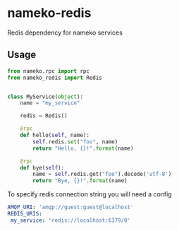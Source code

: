 # nameko-redis
Redis dependency for nameko services

## Usage
```python
from nameko.rpc import rpc
from nameko_redis import Redis


class MyService(object):
    name = "my_service"

    redis = Redis()

    @rpc
    def hello(self, name):
        self.redis.set("foo", name)
        return "Hello, {}!".format(name)

    @rpc
    def bye(self):
        name = self.redis.get("foo").decode('utf-8')
        return "Bye, {}!".format(name)
```
To specify redis connection string you will need a config
```yaml
AMQP_URI: 'amqp://guest:guest@localhost'
REDIS_URIS:
 my_service: 'redis://localhost:6379/0'
```
